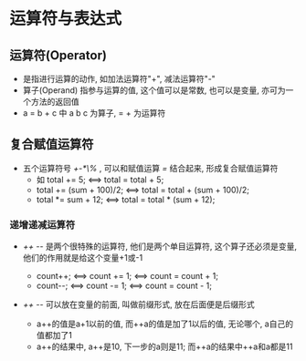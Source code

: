 # 运算符与表达式

## 运算符(Operator)
- 是指进行运算的动作, 如加法运算符"+", 减法运算符"-"
- 算子(Operand) 指参与运算的值, 这个值可以是常数, 也可以是变量, 亦可为一个方法的返回值
- a = b + c 中 a b c 为算子, = + 为运算符

## 复合赋值运算符
- 五个运算符号 *+-\*\\%* , 可以和赋值运算 *=* 结合起来, 形成复合赋值运算符
	- 如 total += 5; <==> total = total + 5;
	- total += (sum + 100)/2; <==> total = total + (sum + 100)/2;
	- total \*= sum + 12; <==> total = total * (sum + 12);
	
### 递增递减运算符
- *++ --* 是两个很特殊的运算符, 他们是两个单目运算符, 这个算子还必须是变量, 他们的作用就是给这个变量+1或-1
	- count++; <==> count += 1; <==> count = count + 1;
	- count--; <==> count -= 1; <==> count = count - 1;

- *++ --* 可以放在变量的前面, 叫做前缀形式, 放在后面便是后缀形式
	- a++的值是a+1以前的值, 而++a的值是加了1以后的值, 无论哪个, a自己的值都加了1 
	- a++的结果中, a++是10, 下一步的a则是11; 而++a的结果中++a和a都是11

